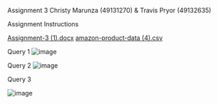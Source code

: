 Assignment 3
Christy Marunza (49131270) & Travis Pryor (49132635)

Assignment Instructions 

[Assignment-3 (1).docx](https://github.com/user-attachments/files/18213141/Assignment-3.1.docx)
[amazon-product-data (4).csv](https://github.com/user-attachments/files/18213200/amazon-product-data.4.csv)





Query 1
![image](https://github.com/user-attachments/assets/5acc8477-b393-4776-bdc4-80f24d7a1ebf)

Query 2 
![image](https://github.com/user-attachments/assets/9e9a55ba-e817-410c-a155-feca6b084182)

Query 3 

![image](https://github.com/user-attachments/assets/c2b22ba2-e94b-4a41-b971-749ca7e244af)





